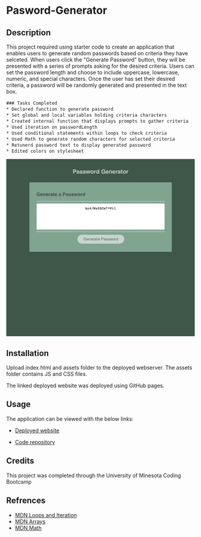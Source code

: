 # Pasword-Generator

## Description
This project required using starter code to create an application that enables users to generate random passwords based on criteria they have selceted. When users click the "Generate Password" button, they will be presented with a series of prompts asking for the desired criteria. Users can set the password length and choose to include uppercase, lowercase, numeric, and special characters. Once the user has set their desired criteria, a password will be randomly generated and presented in the text box.

```
### Tasks Completed
* Declared function to generate password
* Set global and local variables holding criteria characters 
* Created internal function that displays prompts to gather criteria
* Used iteration on passwordLength
* Used conditional statements within loops to check criteria
* Used Math to generate random characters for selected criteria
* Retunerd password text to display generated password
* Edited colors on stylesheet
```

![image of deployed webpage](./assets/Password-Generator_Site.jpeg)


## Installation
Upload index.html and assets folder to the deployed webserver. The assets folder contains JS and CSS files.

The linked deployed website was deployed using GitHub pages.

## Usage
The application can be viewed with the below links:

* [Deployed website](https://dhoffman03.github.io/Password-Generator/)

* [Code repository](https://github.com/dhoffman03/Password-Generator.git)

## Credits
This project was completed through the University of Minesota Coding Bootcamp
 
## Refrences 
* [MDN Loops and Iteration](https://developer.mozilla.org/en-US/docs/Web/JavaScript/Guide/Loops_and_iteration)
* [MDN Arrays](https://developer.mozilla.org/en-US/docs/Web/JavaScript/Reference/Global_Objects/Array/length)
* [MDN Math](https://developer.mozilla.org/en-US/docs/Web/JavaScript/Reference/Global_Objects/Math)